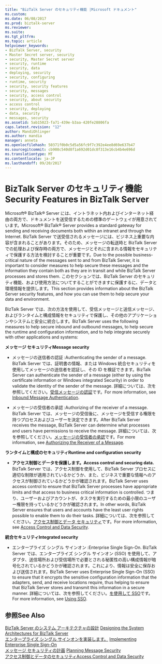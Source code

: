 ```yaml
---
title: "BizTalk Server のセキュリティ機能 |Microsoft ドキュメント"
ms.custom: 
ms.date: 06/08/2017
ms.prod: biztalk-server
ms.reviewer: 
ms.suite: 
ms.tgt_pltfrm: 
ms.topic: article
helpviewer_keywords:
- BizTalk Server, security
- Master Secret server, security
- security, Master Secret server
- security, runtime
- security, data
- deploying, security
- security, configuring
- runtime, security
- security, security features
- security, messages
- security, access control
- security, about security
- access control
- security, deploying
- data, security
- messages, security
ms.assetid: 5ab15023-fa71-439e-b3aa-420fe28806fa
caps.latest.revision: "12"
author: MandiOhlinger
ms.author: mandia
manager: anneta
ms.openlocfilehash: 50371f0b0c5d5a56fc9f7c392e4ee8d69e637b47
ms.sourcegitcommit: cb908c540d8f1a692d01dc8f313e16cb4b4e696d
ms.translationtype: MT
ms.contentlocale: ja-JP
ms.lasthandoff: 09/20/2017
---
```

# <a name="security-features-in-biztalk-server"></a><span data-ttu-id="fa822-102">BizTalk Server のセキュリティ機能</span><span class="sxs-lookup"><span data-stu-id="fa822-102">Security Features in BizTalk Server</span></span>
<span data-ttu-id="fa822-103">Microsoft® BizTalk® Server には、イントラネット内およびインターネット経由の両方で、ドキュメントを送受信するための標準のゲートウェイが用意されています。</span><span class="sxs-lookup"><span data-stu-id="fa822-103">Microsoft® BizTalk® Server provides a standard gateway for sending and receiving documents both within an intranet and through the Internet.</span></span> <span data-ttu-id="fa822-104">BizTalk Server で送受信されるメッセージには、ビジネス上重要な内容が含まれることがあります。そのため、メッセージの転送時と BizTalk Server での処理および保存時の両方で、メッセージとそれに含まれる情報をセキュリティで保護する方法を検討することが重要です。</span><span class="sxs-lookup"><span data-stu-id="fa822-104">Due to the possible business-critical nature of the messages sent to and from BizTalk Server, it is important to consider measures to help secure these messages and the information they contain both as they are in transit and while BizTalk Server processes and stores them.</span></span> <span data-ttu-id="fa822-105">このセクションでは、BizTalk Server のセキュリティ機能、および使用方法についてすることができますに保護するに、データと環境情報を提供します。</span><span class="sxs-lookup"><span data-stu-id="fa822-105">This section provides information about the BizTalk Server security features, and how you can use them to help secure your data and environment.</span></span>  
  
 <span data-ttu-id="fa822-106">BizTalk Server では、次の方法を使用して、受信メッセージと送信メッセージ、およびランタイムと構成情報をセキュリティで保護し、その他のアプリケーションやシステムと安全に統合します。</span><span class="sxs-lookup"><span data-stu-id="fa822-106">BizTalk Server uses the following measures to help secure inbound and outbound messages, to help secure the runtime and configuration information, and to help integrate securely with other applications and systems:</span></span>  
  
 <span data-ttu-id="fa822-107">**メッセージ セキュリティ**</span><span class="sxs-lookup"><span data-stu-id="fa822-107">**Message security**</span></span>  
  
-   <span data-ttu-id="fa822-108">メッセージの送信者の認証 :</span><span class="sxs-lookup"><span data-stu-id="fa822-108">Authenticating the sender of a message.</span></span> <span data-ttu-id="fa822-109">BizTalk Server では、証明書の情報、または Windows 統合セキュリティを使用してメッセージの送信者を認証し、その ID を検証できます。</span><span class="sxs-lookup"><span data-stu-id="fa822-109">BizTalk Server can authenticate the sender of a message (either by using the certificate information or Windows integrated Security) in order to validate the identity of the sender of the message.</span></span> <span data-ttu-id="fa822-110">詳細については、次を参照してください。[受信メッセージの認証](../core/inbound-message-authentication.md)です。</span><span class="sxs-lookup"><span data-stu-id="fa822-110">For more information, see [Inbound Message Authentication](../core/inbound-message-authentication.md).</span></span>  
  
-   <span data-ttu-id="fa822-111">メッセージの受信者の承認 :</span><span class="sxs-lookup"><span data-stu-id="fa822-111">Authorizing of the receiver of a message.</span></span> <span data-ttu-id="fa822-112">BizTalk Server では、メッセージの受信後に、メッセージを受信する権限を持つプロセスおよびユーザーを決定できます。</span><span class="sxs-lookup"><span data-stu-id="fa822-112">After BizTalk Server receives the message, BizTalk Server can determine what processes and users have permissions to receive the message.</span></span> <span data-ttu-id="fa822-113">詳細については、次を参照してください。[メッセージの受信者の承認](../core/authorizing-the-receiver-of-a-message.md)です。</span><span class="sxs-lookup"><span data-stu-id="fa822-113">For more information, see [Authorizing the Receiver of a Message](../core/authorizing-the-receiver-of-a-message.md).</span></span>  
  
 <span data-ttu-id="fa822-114">**ランタイムと構成のセキュリティ**</span><span class="sxs-lookup"><span data-stu-id="fa822-114">**Runtime and configuration security**</span></span>  
  
-   <span data-ttu-id="fa822-115">**アクセス制御とデータを保護します。**</span><span class="sxs-lookup"><span data-stu-id="fa822-115">**Access control and securing data.**</span></span> <span data-ttu-id="fa822-116">BizTalk Server では、アクセス制御を使用して、BizTalk Server プロセスに適切な制限が適用されているかどうか、また、ビジネスで重要な情報へのアクセスが制御されているかどうかが確認されます。</span><span class="sxs-lookup"><span data-stu-id="fa822-116">BizTalk Server uses access control to ensure that BizTalk Server processes have appropriate limits and that access to business critical information is controlled.</span></span> <span data-ttu-id="fa822-117">つまり、ユーザーおよびアカウントが、タスクを実行するための最小限のユーザー権限を持っているかどうかが確認されます。</span><span class="sxs-lookup"><span data-stu-id="fa822-117">In other words, BizTalk Server ensures that users and accounts have the least user rights possible to enable them to do their tasks.</span></span> <span data-ttu-id="fa822-118">詳細については、次を参照してください。[アクセス制御とデータ セキュリティ](../core/access-control-and-data-security.md)です。</span><span class="sxs-lookup"><span data-stu-id="fa822-118">For more information, see [Access Control and Data Security](../core/access-control-and-data-security.md).</span></span>  
  
 <span data-ttu-id="fa822-119">**統合セキュリティ**</span><span class="sxs-lookup"><span data-stu-id="fa822-119">**Integrated security**</span></span>  
  
-   <span data-ttu-id="fa822-120">エンタープライズ シングル サインオン :</span><span class="sxs-lookup"><span data-stu-id="fa822-120">Enterprise Single Sign-On.</span></span> <span data-ttu-id="fa822-121">BizTalk Server では、エンタープライズ シングル サインオン (SSO) を使用して、アダプタ、送信場所および受信場所で必要とされる秘匿性の高い構成情報が暗号化されているかどうかが確認されます。これにより、情報は安全に保存および送信されます。</span><span class="sxs-lookup"><span data-stu-id="fa822-121">BizTalk Server uses Enterprise Single Sign-On (SSO) to ensure that it encrypts the sensitive configuration information that the adapters, send, and receive locations require, thus helping to ensure that BizTalk Server stores and transmit this information in a secure manner.</span></span> <span data-ttu-id="fa822-122">詳細については、次を参照してください。[を使用して SSO](../core/using-sso.md)です。</span><span class="sxs-lookup"><span data-stu-id="fa822-122">For more information, see [Using SSO](../core/using-sso.md).</span></span>  
  
## <a name="see-also"></a><span data-ttu-id="fa822-123">参照</span><span class="sxs-lookup"><span data-stu-id="fa822-123">See Also</span></span>  
 <span data-ttu-id="fa822-124">[BizTalk Server のシステム アーキテクチャの設計](../core/designing-the-system-architectures-for-biztalk-server.md) </span><span class="sxs-lookup"><span data-stu-id="fa822-124">[Designing the System Architectures for BizTalk Server](../core/designing-the-system-architectures-for-biztalk-server.md) </span></span>  
 <span data-ttu-id="fa822-125">[エンタープライズ シングル サインオンを実装します。](../core/implementing-enterprise-single-sign-on.md) </span><span class="sxs-lookup"><span data-stu-id="fa822-125">[Implementing Enterprise Single Sign-On](../core/implementing-enterprise-single-sign-on.md) </span></span>  
 <span data-ttu-id="fa822-126">[メッセージ セキュリティの計画](../core/planning-message-security.md) </span><span class="sxs-lookup"><span data-stu-id="fa822-126">[Planning Message Security](../core/planning-message-security.md) </span></span>  
 [<span data-ttu-id="fa822-127">アクセス制御とデータのセキュリティ</span><span class="sxs-lookup"><span data-stu-id="fa822-127">Access Control and Data Security</span></span>](../core/access-control-and-data-security.md)   
